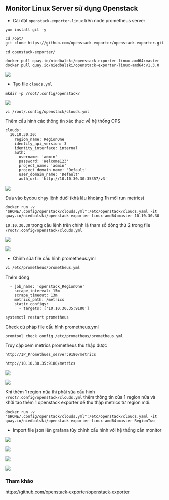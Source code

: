 ## Monitor Linux Server sử dụng Openstack


- Cài đặt `openstack-exporter-linux` trên node prometheus server


```
yum install git -y
```

```
cd /opt/
git clone https://github.com/openstack-exporter/openstack-exporter.git

cd openstack-exporter/
```

```
docker pull quay.io/niedbalski/openstack-exporter-linux-amd64:master
docker pull quay.io/niedbalski/openstack-exporter-linux-amd64:v1.3.0
```

![](../images/promethues-openstack/Screenshot_1125.png)

- Tạo file `clouds.yml`

```
mkdir -p /root/.config/openstack/
```

![](../images/promethues-openstack/Screenshot_1126.png)

```
vi /root/.config/openstack/clouds.yml
```

Thêm cấu hình các thông tin xác thực về hệ thống OPS

```
clouds:
  10.10.30.30:
    region_name: RegionOne
    identity_api_version: 3
    identity_interface: internal
    auth:
      username: 'admin'
      password: 'Welcome123'
      project_name: 'admin'
      project_domain_name: 'Default'
      user_domain_name: 'Default'
      auth_url: 'http://10.10.30.30:35357/v3'
```

![](../images/promethues-openstack/Screenshot_1128.png)

Đưa vào byobu chạy lệnh dưới (khá lâu khoảng 1h mới run metrics)

```
docker run -v "$HOME/.config/openstack/clouds.yml":/etc/openstack/clouds.yaml -it quay.io/niedbalski/openstack-exporter-linux-amd64:master 10.10.30.30
```

`10.10.30.30` trong câu lệnh trên chính là tham số dòng thứ 2 trong file `/root/.config/openstack/clouds.yml`

![](../images/promethues-openstack/Screenshot_1127.png)

![](../images/promethues-openstack/Screenshot_1130.png)

- Chỉnh sửa file cấu hình prometheus.yml

```
vi /etc/prometheus/prometheus.yml
```

Thêm dòng

```
  - job_name: 'openstack_RegionOne'
    scrape_interval: 15m
    scrape_timeout: 13m
    metrics_path: /metrics
    static_configs:
      - targets: ['10.10.30.35:9180']
```

```
systemctl restart prometheus
```

Check cú pháp file cấu hình prometheus.yml

```
promtool check config /etc/prometheus/prometheus.yml
```

Truy cập xem metrics prometheus thu thập được

```
http://IP_Promethues_server:9180/metrics
```


```
http://10.10.30.35:9180/metrics
```

![](../images/promethues-openstack/Screenshot_1132.png)

![](../images/promethues-openstack/Screenshot_1132d.png)


Khi thêm 1 region nữa thì phải sửa cấu hình `/root/.config/openstack/clouds.yml` thêm thông tin của 1 region nữa và khởi tạo thêm 1 openstack exporter để thu thập metrics từ region mới.

```
docker run -v "$HOME/.config/openstack/clouds.yml":/etc/openstack/clouds.yaml -it quay.io/niedbalski/openstack-exporter-linux-amd64:master RegionTwo
```

- Import file json lên grafana tùy chỉnh cấu hình với hệ thống cần monitor

![](../images/promethues-openstack/Screenshot_1131.png)

![](../images/promethues-openstack/Screenshot_1133.png)

![](../images/promethues-openstack/Screenshot_1134.png)

![](../images/promethues-openstack/Screenshot_1135.png)


### Tham khảo


https://github.com/openstack-exporter/openstack-exporter












 
